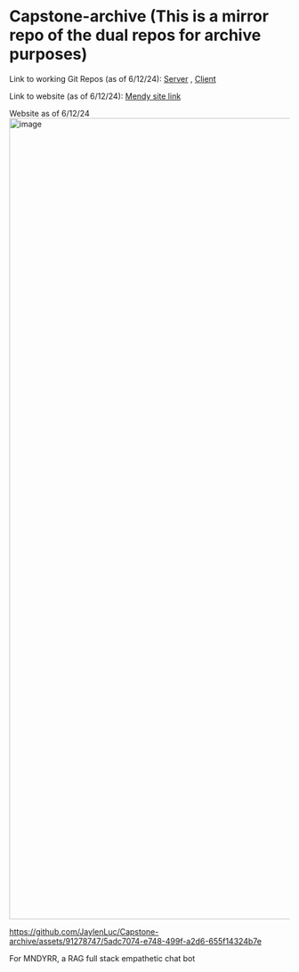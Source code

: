 # Capstone-archive (This is a mirror repo of the dual repos for archive purposes)

Link to working Git Repos (as of 6/12/24): [Server](https://github.com/JaylenLuc/MNDYRR-bot) , [Client](https://github.com/JaylenLuc/mndyrr_frontend)

Link to website (as of 6/12/24): [Mendy site link](https://mendy.vercel.app/)


Website as of 6/12/24
<img width="1440" alt="image" src="https://github.com/JaylenLuc/Capstone-archive/assets/91278747/501d99af-39ef-48aa-896d-44c44245fffb">

https://github.com/JaylenLuc/Capstone-archive/assets/91278747/5adc7074-e748-499f-a2d6-655f14324b7e




For MNDYRR, a RAG full stack empathetic chat bot
